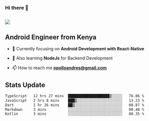### Hi there 👋
<h2 align="left"><img src="https://readme-typing-svg.herokuapp.com?color='blue'&lines=I'm+Andrew+Opollo😊;Welcome+to+my+Github😜"> </h2>

## Android Engineer from Kenya


- 🌱 Currently focusing on **Android Development with React-Native**

- 🔭 Also learning **NodeJs** for Backend Development

- 📫 How to reach me **opolloandres@gmail.com**


## Stats Update
<!--START_SECTION:waka-->

```txt
TypeScript   12 hrs 27 mins  ███████████████████▒░░░░░   76.86 %
JavaScript   2 hrs 8 mins    ███▒░░░░░░░░░░░░░░░░░░░░░   13.23 %
Dart         1 hr 26 mins    ██▒░░░░░░░░░░░░░░░░░░░░░░   08.87 %
Markdown     3 mins          ░░░░░░░░░░░░░░░░░░░░░░░░░   00.40 %
Kotlin       3 mins          ░░░░░░░░░░░░░░░░░░░░░░░░░   00.35 %
```

<!--END_SECTION:waka-->


